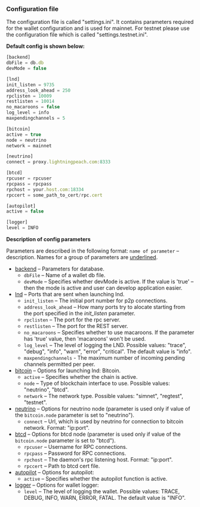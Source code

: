 ### Configuration file

The configuration file is called "settings.ini". It contains parameters required for the wallet configuration and is used for mainnet. For testnet please use the configuration file which is called "settings.testnet.ini".

**Default config is shown below:**

```javascript
[backend]
dbFile = db.db
devMode = false

[lnd] 
init_listen = 9735
address_look_ahead = 250
rpclisten = 10009
restlisten = 10014 
no_macaroons = false 
log_level = info
maxpendingchannels = 5

[bitcoin] 
active = true
node = neutrino 
network = mainnet

[neutrino]
connect = proxy.lightningpeach.com:8333

[btcd]
rpcuser = rpcuser
rpcpass = rpcpass
rpchost = your.host.com:18334
rpccert = some_path_to_cert/rpc.cert

[autopilot]
active = false

[logger]
level = INFO
```

**Description of config parameters**

Parameters are described in the following format: 
`name of parameter` – description. Names for a group of parameters are <u>underlined</u>. 

* <u>backend</u> – Parameters for database.
  * `dbFile` – Name of a wallet db file.
  * `devMode` – Specifies whether devMode is active. If the value is 'true' – then the mode is active and user can develop application	easier.
* <u>lnd</u> – Ports that are sent when launching lnd.
  * `init_listen` – The initial port number for p2p connections.
  * `address_look_ahead` – How many ports try to alocate starting from the port specified in the *init_listen* parameter. 
  * `rpclisten` – The port for the rpc server.
  * `restlisten` – The port for the REST server.
  * `no_macaroons` – Specifies whether to use macaroons. If the parameter has 'true' value, then 'macaroons' won't be used.
  * `log_level` – The level of logging the LND. Possible values: "trace", "debug", "info", "warn", "error", "critical". The default value is "info".
  * `maxpendingchannels` - The maximum number of incoming pending channels permitted per peer.
* <u>bitcoin</u> – Options for launching lnd: Bitcoin.
  * `active` – Specifies whether the chain is active.
  * `node` – Type of blockchain interface to use. Possible values: "neutrino", "btcd".
  * `network` – The network type. Possible values: "simnet", "regtest", "testnet".
* <u>neutrino</u> – Options for neutrino node (parameter is used only if value of the `bitcoin.node` parameter is set to "neutrino").
  * `connect` – Url, which is used by neutrino for connection to bitcoin network. Format: "ip:port".
* <u>btcd</u> – Options for btcd node (parameter is used only if value of the `bitcoin.node` parameter is set to "btcd").
  * `rpcuser` – Username for RPC connections.
  * `rpcpass` – Password for RPC connections.
  * `rpchost` – The daemon's rpc listening host. Format: "ip:port".
  * `rpccert` – Path to btcd cert file.
* <u>autopilot</u> – Options for autopilot:
  * `active` – Specifies whether the autopilot function is active.
* <u>logger</u> – Options for wallet logger:
  * `level` – The level of logging the wallet. Possible values: TRACE, DEBUG, INFO, WARN, ERROR, FATAL. The default value is "INFO". 
